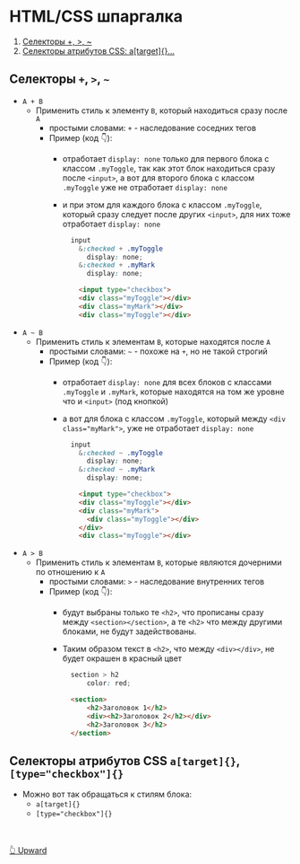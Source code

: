 # HTML/CSS шпаргалка

1. [Селекторы +, >, ~](#селекторы)
1. [Селекторы атрибутов CSS: a[target]{}...](#селекторы-атрибутов-css-atarget-typecheckbox)



## Селекторы `+`, `>`, `~`
  - `A + B`
      - Применить стиль к элементу `B`, который находиться сразу после `A`
          - простыми словами: `+` - наследование соседних тегов
          - Пример (код 👇):
              - отработает `display: none` только для первого блока с классом `.myToggle`, так как этот блок находиться сразу после `<input>`, а вот для второго блока с классом `.myToggle` уже не отработает `display: none`
              - и при этом для каждого блока с классом `.myToggle`, который сразу следует после других `<input>`, для них тоже отработает `display: none`

                ```scss
                  input
                    &:checked + .myToggle
                      display: none;
                    &:checked + .myMark
                      display: none;
                ```
                ```html
                    <input type="checkbox">
                    <div class="myToggle"></div>
                    <div class="myMark"></div>
                    <div class="myToggle"></div>

                ```
  - `A ~ B`
      - Применить стиль к элементам `B`, которые находятся после `A`
          - простыми словами: `~` - похоже на `+`, но не такой строгий
          - Пример (код 👇):
              - отработает `display: none` для всех блоков с классами `.myToggle` и `.myMark`, которые находятся на том же уровне что и `<input>` (под кнопкой)
              - а вот для блока с классом `.myToggle`, который между `<div class="myMark">`, уже не отработает `display: none`

                ```scss
                  input
                    &:checked ~ .myToggle
                      display: none;
                    &:checked ~ .myMark
                      display: none;
                ```
                ```html
                    <input type="checkbox">
                    <div class="myToggle"></div>
                    <div class="myMark">
                      <div class="myToggle"></div>
                    </div>
                    <div class="myToggle"></div>

                ```
  - `A > B`
      - Применить стиль к элементам `B`, которые являются дочерними по отношению к `A`
          - простыми словами: `>` - наследование внутренних тегов
          - Пример (код 👇):
              - будут выбраны только те `<h2>`, что прописаны сразу между `<section></section>`, а те `<h2>` что между другими блоками, не будут задействованы.
              - Таким образом текст в `<h2>`, что между `<div></div>`, не будет окрашен в красный цвет

                ```scss
                  section > h2
                      color: red;
                ```
                ```html
                  <section>
                      <h2>Заголовок 1</h2>
                      <div><h2>Заголовок 2</h2></div>
                      <h2>Заголовок 3</h2>
                  </section>
                ```

## Селекторы атрибутов CSS `a[target]{}`, `[type="checkbox"]{}`
  - Можно вот так обращаться к стилям блока:
      - `a[target]{}`
      - `[type="checkbox"]{}`







  <br><br>
[👆 Upward](#htmlcss-шпаргалка)